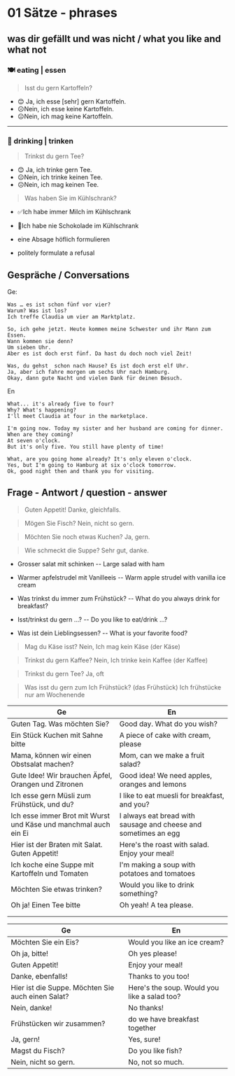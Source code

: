 # 01 Sätze - phrases

## was dir gefällt und was nicht / what you like and what not

### 🍽 eating | essen

> Isst du gern Kartoffeln?
- 😊 Ja, ich esse [sehr] gern Kartoffeln.
- ☹️Nein, ich esse keine Kartoffeln.
- ☹️Nein, ich mag keine Kartoffeln.
___
### 🍹 drinking | trinken

> Trinkst du gern Tee?
- 😊 Ja, ich trinke gern Tee.
- ☹️Nein, ich trinke keinen Tee.
- ☹️Nein, ich mag keinen Tee.

> Was haben Sie im Kühlschrank?
- ✅Ich habe immer Milch im Kühlschrank
- 🚫Ich habe nie Schokolade im Kühlschrank

- eine Absage höflich formulieren
- politely formulate a refusal

## Gespräche / Conversations

Ge:
```
Was … es ist schon fünf vor vier?
Warum? Was ist los?
Ich treffe Claudia um vier am Marktplatz.

So, ich gehe jetzt. Heute kommen meine Schwester und ihr Mann zum Essen.
Wann kommen sie denn?
Um sieben Uhr.
Aber es ist doch erst fünf. Da hast du doch noch viel Zeit!

Was, du gehst  schon nach Hause? Es ist doch erst elf Uhr.
Ja, aber ich fahre morgen um sechs Uhr nach Hamburg.
Okay, dann gute Nacht und vielen Dank für deinen Besuch.
```

En
```
What... it's already five to four?
Why? What's happening?
I'll meet Claudia at four in the marketplace.

I'm going now. Today my sister and her husband are coming for dinner.
When are they coming?
At seven o'clock.
But it's only five. You still have plenty of time!

What, are you going home already? It's only eleven o'clock.
Yes, but I'm going to Hamburg at six o'clock tomorrow.
Ok, good night then and thank you for visiting.
```

## Frage - Antwort / question - answer

> Guten Appetit!
> Danke, gleichfalls.

> Mögen Sie Fisch?
> Nein, nicht so gern.

> Möchten Sie noch etwas Kuchen?
> Ja, gern.

> Wie schmeckt die Suppe?
> Sehr gut, danke.



- Grosser salat mit schinken -- Large salad with ham
- Warmer apfelstrudel mit Vanilleeis -- Warm apple strudel with vanilla ice cream

- Was trinkst du immer zum Frühstück? -- What do you always drink for breakfast?
- Isst/trinkst du gern ...? -- Do you like to eat/drink ...?
- Was ist dein Lieblingsessen? -- What is your favorite food?

> Mag du Käse isst?
> Nein, Ich mag kein Käse (der Käse)

> Trinkst du gern Kaffee?
> Nein, Ich trinke kein Kaffee (der Kaffee) 

> Trinkst du gern Tee?
> Ja, oft

> Was isst du gern zum Ich Frühstück? (das Frühstück)
> Ich frühstücke nur am Wochenende



| Ge                                                              | En                                                               |
|-----------------------------------------------------------------|------------------------------------------------------------------|
| Guten Tag. Was möchten Sie?                                     | Good day. What do you wish?                                      |
| Ein Stück Kuchen mit Sahne bitte                                | A piece of cake with cream, please                               |
| Mama, können wir einen Obstsalat machen?                        | Mom, can we make a fruit salad?                                  |
| Gute Idee! Wir brauchen Äpfel, Orangen und Zitronen             | Good idea! We need apples, oranges and lemons                    |
| Ich esse gern Müsli zum Frühstück, und du?                      | I like to eat muesli for breakfast, and you?                     |
| Ich esse immer Brot mit Wurst und Käse und manchmal auch ein Ei | I always eat bread with sausage and cheese and sometimes an egg  |
| Hier ist der Braten mit Salat. Guten Appetit!                   | Here's the roast with salad. Enjoy your meal!                    |
| Ich koche eine Suppe mit Kartoffeln und Tomaten                 | I'm making a soup with potatoes and tomatoes                     |
| Möchten Sie etwas trinken?                                      | Would you like to drink something?                               |
| Oh ja! Einen Tee bitte                                          | Oh yeah! A tea please.                                           |
|                                                                 |                                                                  |
|                                                                 |                                                                  |


| Ge                                                | En                                           |
|---------------------------------------------------|----------------------------------------------|
| Möchten Sie ein Eis?                              | Would you like an ice cream?                 | 
| Oh ja, bitte!                                     | Oh yes please!                               |
| Guten Appetit!                                    | Enjoy your meal!                             |
| Danke, ebenfalls!                                 | Thanks to you too!                           |
| Hier ist die Suppe. Möchten Sie auch einen Salat? | Here's the soup. Would you like a salad too? |
| Nein, danke!                                      | No thanks!                                   |
| Frühstücken wir zusammen?                       | do we have breakfast together                |
| Ja, gern!                                         | Yes, sure!                                   |
| Magst du Fisch?                                   | Do you like fish?                            |
| Nein, nicht so gern.                              | No, not so much.                             |





